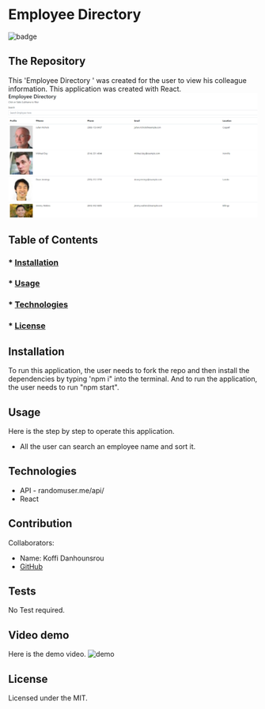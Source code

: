 

  # Employee Directory
  ![badge](https://img.shields.io/badge/License-MIT-brightgreen)
 ## The Repository
 This 'Employee Directory ' was created for the user to view his colleague information. This application was created  with React.
 ![Employee Directory](https://github.com/Koffidanh/employeedirectory/blob/main/images/employeedirectory.png)

   ## Table of Contents
   ### * [Installation](#installation)
   ### * [Usage](#usage)
   ### * [Technologies](#Technologies)
   ### * [License](#license)
 
 ## Installation
 To run this application, the user needs to fork the repo and then install the dependencies by typing 'npm i" into the terminal. And to run the application, the user needs to run "npm start".
 ## Usage
 Here is the step by step to operate this application.

 * All the user can search an employee name and sort it.
 
## Technologies
* API - randomuser.me/api/
* React

 ## Contribution
 Collaborators: 
 * Name: Koffi Danhounsrou
 * [GitHub](https://github.com/Koffidanh)

 ## Tests
  No Test required. 
## Video demo
Here is the demo video.
![demo](https://github.com/Koffidanh/employeedirectory/blob/main/images/demo.gif)
 ## License
 Licensed under the MIT.
  

